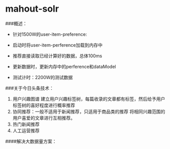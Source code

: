 mahout-solr
============

###概述：
+ 针对1500W的user-item-preference:
 + 启动时将user-item-perference加载到内存中
 + 推荐直接读取已经计算好的数据，总体100ms
 + 更新数据时，更新内存中的perference和dataModel

+ 测试计时：2200W的测试数据 

###关于今日头条技术：
1. 用户兴趣图谱
建立用户兴趣标签树，每篇收录的文章都有标签，然后给予用户标签树的喜好程度进行概率推荐
2. 协同推荐：一般不适用于新闻推荐，只适用于商品类的推荐
将相同兴趣范围的用户喜爱的文章进行互相推荐。
3. 热门新闻推荐
4. 人工运营推荐

####解决大数据量方案：



